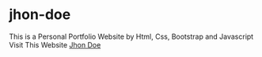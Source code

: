 # jhon-doe
This is a Personal Portfolio Website by Html, Css, Bootstrap and Javascript
Visit This Website <a href="">Jhon Doe</a>
